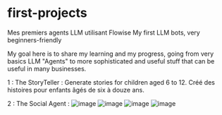 # first-projects
Mes premiers agents LLM utilisant Flowise
My first LLM bots, very beginners-friendly

My goal here is to share my learning and my progress, going from very basics LLM "Agents" to more sophisticated and useful stuff that can be useful in many businesses.

1 : The StoryTeller : Generate stories for children aged 6 to 12.
                      Créé des histoires pour enfants âgés de six à douze ans.

2 : The Social Agent : 
![image](https://github.com/user-attachments/assets/91edc570-d053-4b19-8e00-03c7a5d49a17)
![image](https://github.com/user-attachments/assets/af181c7c-2be7-4e7b-aec6-4625507357fc)
![image](https://github.com/user-attachments/assets/c4c03e93-ac53-41a7-92da-0190d71d27e3)
![image](https://github.com/user-attachments/assets/b674fc1f-2a9b-4821-b903-65ebb0e3b519)




